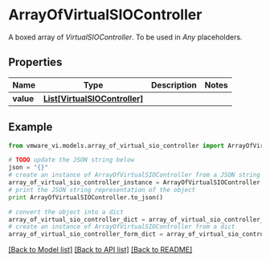 # ArrayOfVirtualSIOController

A boxed array of *VirtualSIOController*. To be used in *Any* placeholders. 

## Properties
Name | Type | Description | Notes
------------ | ------------- | ------------- | -------------
**value** | [**List[VirtualSIOController]**](VirtualSIOController.md) |  | 

## Example

```python
from vmware_vi.models.array_of_virtual_sio_controller import ArrayOfVirtualSIOController

# TODO update the JSON string below
json = "{}"
# create an instance of ArrayOfVirtualSIOController from a JSON string
array_of_virtual_sio_controller_instance = ArrayOfVirtualSIOController.from_json(json)
# print the JSON string representation of the object
print ArrayOfVirtualSIOController.to_json()

# convert the object into a dict
array_of_virtual_sio_controller_dict = array_of_virtual_sio_controller_instance.to_dict()
# create an instance of ArrayOfVirtualSIOController from a dict
array_of_virtual_sio_controller_form_dict = array_of_virtual_sio_controller.from_dict(array_of_virtual_sio_controller_dict)
```
[[Back to Model list]](../README.md#documentation-for-models) [[Back to API list]](../README.md#documentation-for-api-endpoints) [[Back to README]](../README.md)


